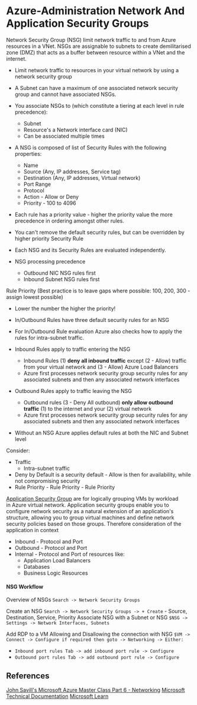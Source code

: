 # Azure-Administration Network And Application Security Groups 

Network Security Group (NSG) limit network traffic to and from Azure resources in a VNet. NSGs are assignable to subnets to create demilitarised zone (DMZ) that acts as a buffer between resource within a VNet and the internet. 

- Limit network traffic to resources in your virtual network by using a network security group
- A Subnet can have a maximum of one associated network security group and cannot have associated NSGs. 
- You associate NSGs to (which constitute a tiering at each level in rule precedence):
	- Subnet	
	- Resource's a Network interface card (NIC)
	- Can be associated multiple times

- A NSG is composed of list of Security Rules with the following properties:
	- Name
	- Source (Any, IP addresses, Service tag)
	- Destination (Any, IP addresses, Virtual network)
	- Port Range
	- Protocol 
	- Action - Allow or Deny
	- Priority - 100 to 4096
- Each rule has a priority value - higher the priority value the more precedence in ordering amongst other rules.
- You can't remove the default security rules, but can be overridden by higher priority Security Rule
- Each NSG and its Security Rules are evaluated independently.

- NSG processing precedence 
	- Outbound NIC NSG rules first
	- Inbound Subnet NSG rules first

Rule Priority (Best practice is to leave gaps where possible: 100, 200, 300 - assign lowest possible)
- Lower the number the higher the priority!

- In/Outbound Rules have three default security rules for an NSG
- For In/Outbound Rule evaluation Azure also checks how to apply the rules for intra-subnet traffic.
- Inbound Rules apply to traffic entering the NSG
	- Inbound Rules (1) **deny all inbound traffic** except (2 - Allow) traffic from your virtual network and (3 - Allow) Azure Load Balancers
	- Azure first processes network security group security rules for any associated subnets and then any associated network interfaces
- Outbound Rules apply to traffic leaving the NSG
	- Outbound rules (3 - Deny All outbound) **only allow outbound traffic** (1) to the internet and your (2) virtual network
	- Azure first processes network security group security rules for any associated subnets and then any associated network interfaces
- Without an NSG Azure applies default rules at both the NIC and Subnet level

Consider:
- Traffic
	- Intra-subnet traffic
- Deny by Default is a security default - Allow is then for availability, while not compromising security
- Rule Priority - Rule Priority - Rule Priority

[Application Security Group](https://learn.microsoft.com/en-us/azure/virtual-network/application-security-groups) are for logically grouping VMs by workload in Azure virtual network. Application security groups enable you to configure network security as a natural extension of an application's structure, allowing you to group virtual machines and define network security policies based on those groups. Therefore consideration of the application in context
- Inbound - Protocol and Port
- Outbound - Protocol and Port
- Internal - Protocol and Port of resources like:
	- Application Load Balancers
	- Databases
	- Business Logic Resources

#### NSG Workflow

Overview of NSGs
`Search -> Network Security Groups`

Create an NSG
`Search -> Network Security Groups -> + Create` - Source, Destination, Service, Priority
Associate NSG with a Subnet or NSG
`$NSG -> Settings -> Network Interfaces, Subnets`

Add RDP to a VM Allowing and Disallowing the connection with NSG
`$VM -> Connect -> Configure if required then goto -> Networking -> Either:`
- `Inbound port rules Tab -> add inbound port rule -> Configure`  
- `Outbound port rules Tab -> add outbound port rule -> Configure`

## References

[John Savill's Microsoft Azure Master Class Part 6 - Networking](https://www.youtube.com/watch?v=K8ePZdLfU7M&t=3511s)
[Microsoft Technical Documentation](https://learn.microsoft.com/en-us/docs/)
[Microsoft Learn](https://learn.microsoft.com/en-us/)